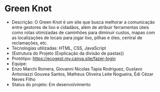 # Green Knot

 - Descrição: O Green Knot é um site que busca melhorar a comunicação entre gestores de lixo e cidadãos, além de atribuir ferramentas úteis como rotas otimizadas de caminhões para diminuir custos, mapas com as localizações de locais para jogar lixo, pilhas e óleo, central de reclamações, etc.
 - Tecnologías utilizadas: HTML, CSS, JavaScript
 - (Estrutura do Projeto (Explicação da divisão de pastas))
 - Protótipo: https://ecogest.my.canva.site/fazer-login
 - Equipe:
 -  Enzo Marchi Romera, Giovanni Nicolas Tapia Rodriguez, Gustavo Antoniazzi Gouvea Santos, Matheus Oliveira Leite Nogueira, Édi Cézar Neves Filho
 - Status do projeto: Em desenvolvimento
